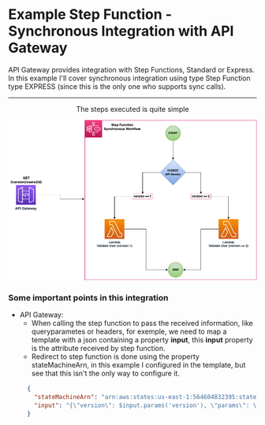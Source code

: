 # Example Step Function - Synchronous Integration with API Gateway

API Gateway provides integration with Step Functions, Standard or Express. In this example I'll cover synchronous integration using type Step Function type EXPRESS (since this is the only one who supports sync calls).
<hr>
<p align="center">
The steps executed is quite simple
</p>

<img src="https://github.com/stefanycos/aws-step-functions-demo/blob/main/resources/stepfunction-apigateway.drawio.png" alt="drawing" width="800"/>

### Some important points in this integration

- API Gateway: 
  - When calling the step function to pass the received information, like queryparametes or headers, for exemple, we need to map a template with a json containing a property **input**, this **input** property is the attribute received by step function.
  - Redirect to step function is done using the property stateMachineArn, in this example I configured in the template, but see that this isn't the only way to configure it.
  ```json
    {
      "stateMachineArn": "arn:aws:states:us-east-1:564604832395:stateMachine:ValidateUserStepFunctionExpress",
      "input": "{\"version\": $input.params('version'), \"params\": \"$input.params()\"}"
    }
